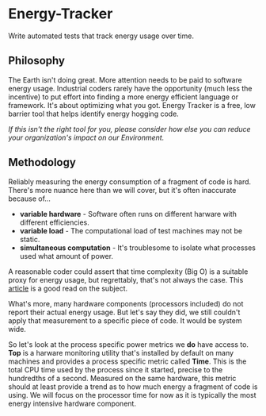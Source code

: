 # Energy-Tracker
Write automated tests that track energy usage over time.

## Philosophy
The Earth isn't doing great. More attention needs to be paid to software energy usage. Industrial coders rarely have the opportunity (much less the incentive) to put effort into finding a more energy efficient language or framework. It's about optimizing what you got. Energy Tracker is a free, low barrier tool that helps identify energy hogging code.

*If this isn't the right tool for you, please consider how else you can reduce your organization's impact on our Environment.*

## Methodology
Reliably measuring the energy consumption of a fragment of code is hard. There's more nuance here than we will cover, but it's often inaccurate because of...
* **variable hardware** - Software often runs on different harware with different efficiencies.
* **variable load** - The computational load of test machines may not be static.
* **simultaneous computation** - It's troublesome to isolate what processes used what amount of power.

A reasonable coder could assert that time complexity (Big O) is a suitable proxy for energy usage, but regrettably, that's not always the case. This [article](https://thenewstack.io/which-programming-languages-use-the-least-electricity/) is a good read on the subject.

What's more, many hardware components (processors included) do not report their actual energy usage. But let's say they did, we still couldn't apply that measurement to a specific piece of code. It would be system wide.

So let's look at the process specific power metrics we **do** have access to. **Top** is a harware monitoring utility that's installed by default on many machines and provides a process specific metric called **Time**. This is the total CPU time used by the process since it started, precise to the hundredths of a second. Measured on the same hardware, this metric should at least provide a trend as to how much energy a fragment of code is using. We will focus on the processor time for now as it is typically the most energy intensive hardware component.
